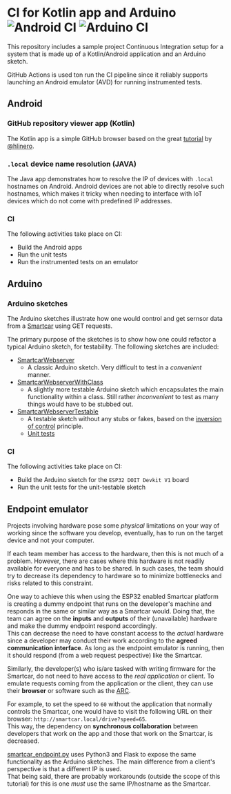 # CI for Kotlin app and Arduino ![Android CI] ![Arduino CI]

This repository includes a sample project Continuous Integration setup
for a system that is made up of a Kotlin/Android application and an Arduino sketch.

GitHub Actions is used ton run the CI pipeline since it reliably supports launching
an Android emulator (AVD) for running instrumented tests.

## Android

### GitHub repository viewer app (Kotlin)

The Kotlin app is a simple GitHub browser based on the great
[tutorial](https://github.com/linero-tech/course_github_browser) by
[@hlinero](https://github.com/hlinero).

### `.local` device name resolution (JAVA)

The Java app demonstrates how to resolve the IP of devices with `.local` hostnames
on Android. Android devices are not able to directly resolve such hostnames, which
makes it tricky when needing to interface with IoT devices which do not come with
predefined IP addresses.

### CI

The following activities take place on CI:

* Build the Android apps
* Run the unit tests
* Run the instrumented tests on an emulator

## Arduino

### Arduino sketches

The Arduino sketches illustrate how one would control and get sernsor data from
a [Smartcar](https://github.com/platisd/smartcar_shield) using GET requests.

The primary purpose of the sketches is to show how one could refactor a typical
Arduino sketch, for testability. The following sketches are included:

* [SmartcarWebserver](arduino/SmartcarWebserver)
  * A classic Arduino sketch. Very difficult to test in a *convenient* manner.
* [SmartcarWebserverWithClass](arduino/SmartcarWebserverWithClass)
  * A slightly more testable Arduino sketch which encapsulates the main functionality
  within a class. Still rather *inconvenient* to test as many things would have to
  be stubbed out.
* [SmartcarWebserverTestable](arduino/SmartcarWebserverTestable)
  * A testable sketch without any stubs or fakes, based on the
  [inversion of control](https://en.wikipedia.org/wiki/Inversion_of_control) principle.
  * [Unit tests](arduino/test/ut/SmartCarWebController_test.cpp)

### CI

The following activities take place on CI:

* Build the Arduino sketch for the `ESP32 DOIT Devkit V1` board
* Run the unit tests for the unit-testable sketch

## Endpoint emulator

Projects involving hardware pose some *physical* limitations on your way of working
since the software you develop, eventually, has to run on the target device and not
your computer.

If each team member has access to the hardware, then this is not much of a problem.
However, there are cases where this hardware is not readily available for everyone
and has to be shared. In such cases, the team should try to decrease its dependency
to hardware so to minimize bottlenecks and risks related to this constraint.

One way to achieve this when using the ESP32 enabled Smartcar platform is creating a
dummy endpoint that runs on the developer's machine and responds in the same or similar
way as a Smartcar would. Doing that, the team can agree on the **inputs** and **outputs**
of their (unavailable) hardware and make the dummy endpoint respond accordingly.<br>
This can decrease the need to have constant access to the *actual* hardware since a
developer may conduct their work according to the **agreed communication interface**.
As long as the endpoint emulator is running, then it should respond (from a web request
pespective) like the Smartcar.

Similarly, the developer(s) who is/are tasked with writing firmware for the Smartcar,
do not need to have access to the *real application* or client. To emulate requests coming
from the application or the client, they can use their **browser** or software such as the
[ARC](https://chrome.google.com/webstore/detail/advanced-rest-client/hgmloofddffdnphfgcellkdfbfbjeloo).

For example, to set the speed to `60` without the application that normally controls
the Smartcar, one would have to visit the following URL on their browser:
`http://smartcar.local/drive?speed=65`.<br>
This way, the dependency on **synchronous collaboration** between developers that work
on the app and those that work on the Smartcar, is decreased.

[smartcar_endpoint.py](endpoint-emulator/smartcar_endpoint.py) uses Python3 and Flask
to expose the same functionality as the Arduino sketches. The main difference from a
client's perspective is that a different IP is used.<br>
That being said, there are probably workarounds (outside the scope of this tutorial) for
this is one *must* use the same IP/hostname as the Smartcar.

[Android CI]: https://github.com/DIT112-V20/kotlin-app-arduino-sketch-ci/workflows/Android%20CI/badge.svg
[Arduino CI]: https://github.com/DIT112-V20/kotlin-app-arduino-sketch-ci/workflows/Arduino%20CI/badge.svg
